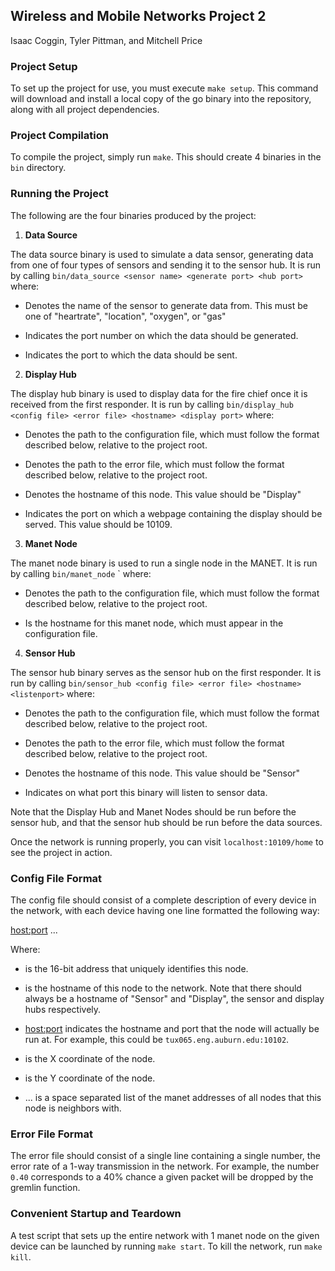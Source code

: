 ## Wireless and Mobile Networks Project 2


Isaac Coggin, Tyler Pittman, and Mitchell Price

### Project Setup

To set up the project for use, you must execute `make setup`. This command
will download and install a local copy of the go binary into the repository,
along with all project dependencies.

### Project Compilation

To compile the project, simply run `make`. This should create 4 binaries in the
`bin` directory.

### Running the Project

The following are the four binaries produced by the project:

1. __Data Source__

The data source binary is used to simulate a data sensor, generating data from
one of four types of sensors and sending it to the sensor hub. It is run by
calling `bin/data_source <sensor name> <generate port> <hub port>` where:

  * <sensor name> Denotes the name of the sensor to generate data from. This
  must be one of "heartrate", "location", "oxygen", or "gas"

  * <generate port> Indicates the port number on which the data should be
  generated.

  * <hub port> Indicates the port to which the data should be sent.

2. __Display Hub__

The display hub binary is used to display data for the fire chief once it is
received from the first responder. It is run by calling
`bin/display_hub <config file> <error file> <hostname> <display port>` where:

  * <config file> Denotes the path to the configuration file, which must follow
  the format described below, relative to the project root.

  * <error file> Denotes the path to the error file, which must follow the
  format described below, relative to the project root.

  * <hostname> Denotes the hostname of this node. This value should be "Display"

  * <display port> Indicates the port on which a webpage containing the display
  should be served. This value should be 10109.

3. __Manet Node__

The manet node binary is used to run a single node in the MANET. It is run by
calling `bin/manet_node` <config file> <hostname>` where:

  * <config file> Denotes the path to the configuration file, which must follow
  the format described below, relative to the project root.

  * <hostname> Is the hostname for this manet node, which must appear in the
  configuration file.

4. __Sensor Hub__

The sensor hub binary serves as the sensor hub on the first responder. It is run
by calling `bin/sensor_hub <config file> <error file> <hostname> <listenport>` where:

  * <config file> Denotes the path to the configuration file, which must follow
  the format described below, relative to the project root.

  * <error file> Denotes the path to the error file, which must follow the
  format described below, relative to the project root.

  * <hostname> Denotes the hostname of this node. This value should be "Sensor"

  * <listenport> Indicates on what port this binary will listen to sensor data.

Note that the Display Hub and Manet Nodes should be run before the sensor hub,
and that the sensor hub should be run before the data sources.

Once the network is running properly, you can visit `localhost:10109/home` to
see the project in action.

### Config File Format

The config file should consist of a complete description of every device in
the network, with each device having one line formatted the following way:

<manet address> <manet hostname> <host:port> <x> <y> <neighbor>...

Where:
  * <manet address> is the 16-bit address that uniquely identifies this node.

  * <manet hostname> is the hostname of this node to the network. Note that
  there should always be a hostname of "Sensor" and "Display", the sensor and
  display hubs respectively.

  * <host:port> indicates the hostname and port that the node will actually be
  run at. For example, this could be `tux065.eng.auburn.edu:10102`.

  * <x> is the X coordinate of the node.

  * <y> is the Y coordinate of the node.

  * <neighbor>... is a space separated list of the manet addresses of all
  nodes that this node is neighbors with.

### Error File Format

The error file should consist of a single line containing a single number, the
error rate of a 1-way transmission in the network. For example, the number
`0.40` corresponds to a 40% chance a given packet will be dropped by the
gremlin function.

### Convenient Startup and Teardown

A test script that sets up the entire network with 1 manet node on the given
device can be launched by running `make start`. To kill the network,
run `make kill`.
